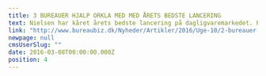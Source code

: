 ```yaml
---
title: 3 BUREAUER HJALP ORKLA MED MED ÅRETS BEDSTE LANCERING
text: Nielsen har kåret årets bedste lancering på dagligvaremarkedet. Produktet var medvirkende til at booste sin kategori
link: "http://www.bureaubiz.dk/Nyheder/Artikler/2016/Uge-10/2-bureauer-hjalp-Orkla-med-aarets-bedste-lancering"
newpage: null
cmsUserSlug: ""
date: 2016-03-08T00:00:00.000Z
position: 4
---
```


